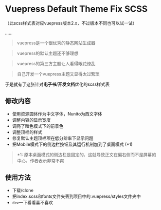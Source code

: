 # Vuepress Default Theme Fix SCSS

（此scss样式表对应vuepress版本2.x，不过版本不同也可以试一试）

......

> vuepress是一个很优秀的静态网站生成器

> vuepress的默认主题还不够理想

> vuepress的第三方主题让人看得眼花缭乱

> 自己开发一个vuepress主题又显得太过繁琐

于是就有了这张针对**电子书/开发文档**优化的scss样式表

## 修改内容

- 使用资源圆体作为中文字体，Nunito为西文字体
- 调整内容的显示宽度
- 调亮了暗色模式下的前景色
- 调整顶栏的样式
- 修复默认主题顶栏项在低分辨率下显示问题
- 把Mobile模式下的侧边栏按钮及其运行机制加到了桌面模式   (*1)

> *1: 原本桌面模式的侧边栏是固定的，这就导致正文在偏右侧而不是屏幕的中心，作者表示非常不爽

## 使用方法
- 下载/clone
- 把index.scss和fonts文件夹丢到项目中的.vuepress/styles文件夹中
- `dev`一下看看喜不喜欢

